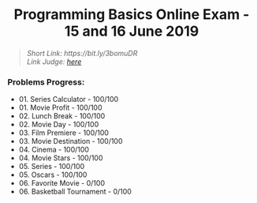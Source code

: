 <h1 align="center">Programming Basics Online Exam - 15 and 16 June 2019</h1>

<blockquote>
    <i>
        Short Link: https://bit.ly/3bomuDR
    </i>
    <br>
    <i>
        Link Judge: <a href="https://judge.softuni.bg/Contests/Practice/Index/1699#0">here</a>
    </i>
</blockquote>

<h3>Problems Progress:</h3>
<ul>
<li>
    01. Series Calculator - 100/100
</li>

<li>
    01. Movie Profit - 100/100
</li>

<li>
    02. Lunch Break - 100/100
</li>

<li>
    02. Movie Day - 100/100
</li>

<li>
    03. Film Premiere - 100/100
</li>

<li>
    03. Movie Destination - 100/100
</li>

<li>
    04. Cinema - 100/100
</li>

<li>
    04. Movie Stars - 100/100
</li>

<li>
    05. Series - 100/100
</li>

<li>
    05. Oscars - 100/100
</li>

<li>
    06. Favorite Movie - 0/100
</li>

<li>
    06. Basketball Tournament - 0/100
</li>
</ul>
